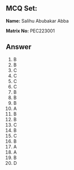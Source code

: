 ## MCQ Set:

**Name:** Salihu Abubakar Abba

**Matrix No:** PEC223001

## Answer
1. B
2. B
3. C
4. C
5. C
6. C
7. B
8. B
9. B
10. A
11. B
12. B
13. C
14. B
15. C
16. B
17. A
18. A
19. B
20. D
